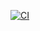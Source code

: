 [![CI](https://github.com/guilhermecardosocruz/edutech/actions/workflows/ci.yml/badge.svg)](https://github.com/guilhermecardosocruz/edutech/actions/workflows/ci.yml)

